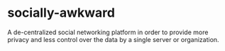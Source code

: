 # socially-awkward

A de-centralized social networking platform in order to provide more privacy and less control over the data by a single server or organization. 

